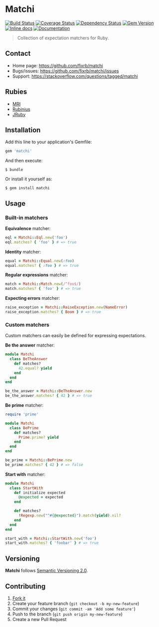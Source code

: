 # Matchi

[![Build Status](https://travis-ci.org/fixrb/matchi.svg?branch=master)](https://travis-ci.org/fixrb/matchi)
[![Coverage Status](http://img.shields.io/coveralls/fixrb/matchi.svg?branch=master)](https://coveralls.io/r/fixrb/matchi)
[![Dependency Status](https://gemnasium.com/fixrb/matchi.svg)](https://gemnasium.com/fixrb/matchi)
[![Gem Version](http://img.shields.io/gem/v/matchi.svg)](https://rubygems.org/gems/matchi)
[![Inline docs](http://inch-ci.org/github/fixrb/matchi.svg?branch=master)](http://inch-ci.org/github/fixrb/matchi)
[![Documentation](http://img.shields.io/:yard-docs-38c800.svg)](http://rubydoc.info/gems/matchi/frames)

> Collection of expectation matchers for Ruby.

## Contact

* Home page: https://github.com/fixrb/matchi
* Bugs/issues: https://github.com/fixrb/matchi/issues
* Support: https://stackoverflow.com/questions/tagged/matchi

## Rubies

* [MRI](https://www.ruby-lang.org/)
* [Rubinius](http://rubini.us/)
* [JRuby](http://jruby.org/)

## Installation

Add this line to your application's Gemfile:

```ruby
gem 'matchi'
```

And then execute:

    $ bundle

Or install it yourself as:

    $ gem install matchi

## Usage

### Built-in matchers

**Equivalence** matcher:

```ruby
eql = Matchi::Eql.new('foo')
eql.matches? { 'foo' } # => true
```

**Identity** matcher:

```ruby
equal = Matchi::Equal.new(:foo)
equal.matches? { :foo } # => true
```

**Regular expressions** matcher:

```ruby
match = Matchi::Match.new(/^foo$/)
match.matches? { 'foo' } # => true
```

**Expecting errors** matcher:

```ruby
raise_exception = Matchi::RaiseException.new(NameError)
raise_exception.matches? { Boom } # => true
```

### Custom matchers

Custom matchers can easily be defined for expressing expectations.

**Be the answer** matcher:

```ruby
module Matchi
  class BeTheAnswer
    def matches?
      42.equal? yield
    end
  end
end

be_the_answer = Matchi::BeTheAnswer.new
be_the_answer.matches? { 42 } # => true
```

**Be prime** matcher:

```ruby
require 'prime'

module Matchi
  class BePrime
    def matches?
      Prime.prime? yield
    end
  end
end

be_prime = Matchi::BePrime.new
be_prime.matches? { 42 } # => false
```

**Start with** matcher:

```ruby
module Matchi
  class StartWith
    def initialize expected
      @expected = expected
    end

    def matches?
      !Regexp.new("^#{@expected}").match(yield).nil?
    end
  end
end

start_with = Matchi::StartWith.new('foo')
start_with.matches? { 'foobar' } # => true
```

## Versioning

__Matchi__ follows [Semantic Versioning 2.0](http://semver.org/).

## Contributing

1. [Fork it](https://github.com/fixrb/matchi/fork)
2. Create your feature branch (`git checkout -b my-new-feature`)
3. Commit your changes (`git commit -am 'Add some feature'`)
4. Push to the branch (`git push origin my-new-feature`)
5. Create a new Pull Request
